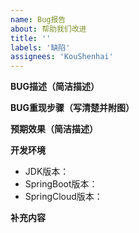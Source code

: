 ```yaml
---
name: Bug报告
about: 帮助我们改进
title: ''
labels: '缺陷'
assignees: 'KouShenhai'
---
```


**BUG描述（简洁描述）**


**BUG重现步骤（写清楚并附图）**


**预期效果（简洁描述）**


**开发环境**
- JDK版本：
- SpringBoot版本：
- SpringCloud版本：

**补充内容**

